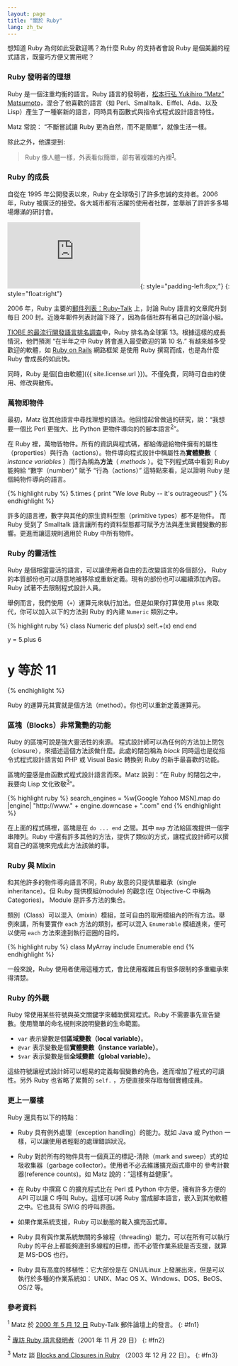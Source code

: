 ```yaml
---
layout: page
title: "關於 Ruby"
lang: zh_tw
---
```


想知道 Ruby 為何如此受歡迎嗎？為什麼 Ruby 的支持者會說 Ruby 是個美麗的程式語言，既靈巧方便又實用呢？

### Ruby 發明者的理想

Ruby 是一個注重均衡的語言。Ruby 語言的發明者，[松本行弘 Yukihiro “Matz” Matsumoto][matz]，混合了他喜歡的語言（如 Perl、Smalltalk、Eiffel、Ada、以及 Lisp）產生了一種嶄新的語言，同時具有函數式與指令式程式設計語言特性。

Matz 常說： “不斷嘗試讓 Ruby 更為自然，而不是簡單”，就像生活一樣。

除此之外，他還提到:

> Ruby 像人體一樣，外表看似簡單，卻有著複雜的內裡<sup>[1](#fn1)</sup>。

### Ruby 的成長

自從在 1995 年公開發表以來，Ruby 在全球吸引了許多忠誠的支持者。2006 年，Ruby 被廣泛的接受。各大城市都有活躍的使用者社群，並舉辦了許許多多場場爆滿的研討會。

![Graph courtesy of
Gmane.](http://gmane.org/plot-rate.php?group=gmane.comp.lang.ruby.general&amp;width=320&amp;height=160&amp;title=Ruby-Talk+Activity
"Graph courtesy of Gmane."){: style="padding-left:8px;"}
{: style="float:right"}

2006 年，Ruby 主要的[郵件列表：Ruby-Talk](/en/community/mailing-lists/) 上，討論 Ruby 語言的文章爬升到每日 200 封。近幾年郵件列表討論下降了，因為各個社群有著自己的討論小組。

[TIOBE 的最流行開發語言排名調查][tiobe]中，Ruby 排名為全球第 13。根據這樣的成長情況，他們預測 “在半年之中 Ruby 將會進入最受歡迎的第 10 名.” 有越來越多受歡迎的軟體，如 [Ruby on Rails][ror] 網路框架 是使用 Ruby 撰寫而成，也是為什麼 Ruby 會成長的如此快。

同時，Ruby 是個[自由軟體]({{ site.license.url }})。不僅免費，同時可自由的使用、修改與散佈。

### 萬物即物件

最初，Matz 從其他語言中尋找理想的語法。他回憶起曾做過的研究，說：“我想要一個比 Perl 更強大、比 Python 更物件導向的的腳本語言<sup>[2](#fn2)</sup>”。

在 Ruby 裡，萬物皆物件。所有的資訊與程式碼，都給傳遞給物件擁有的屬性（properties）與行為（actions）。物件導向程式設計中稱屬性為**實體變數**（ *instance variables* ）而行為稱為**方法**（ *methods* ）。從下列程式碼中看到 Ruby 能夠給 “數字（number）” 賦予 “行為（actions）” 這特點來看，足以證明 Ruby 是個純物件導向的語言。

{% highlight ruby %}
5.times { print "We *love* Ruby -- it's outrageous!" }
{% endhighlight %}

許多的語言裡，數字與其他的原生資料型態（primitive types）都不是物件。 而 Ruby 受到了 Smalltalk 語言讓所有的資料型態都可賦予方法與產生實體變數的影響。更進而讓這規則適用於 Ruby 中所有物件。

### Ruby 的靈活性

Ruby 是個相當靈活的語言，可以讓使用者自由的去改變語言的各個部分。 Ruby
的本質部份也可以隨意地被移除或重新定義。現有的部份也可以繼續添加內容。Ruby 試著不去限制程式設計人員。

舉例而言，我們使用（`+`）運算元來執行加法。但是如果你打算使用 `plus` 來取代，你可以加入以下的方法到 Ruby 的內建
`Numeric` 類別之中。

{% highlight ruby %}
class Numeric
  def plus(x)
    self.+(x)
  end
end

y = 5.plus 6
# y 等於 11
{% endhighlight %}

Ruby 的運算元其實就是個方法（method）。你也可以重新定義運算元。

### 區塊（Blocks）非常驚艷的功能

Ruby 的區塊可說是強大靈活性的來源。 程式設計師可以為任何的方法加上閉包（closure），來描述這個方法該做什麼。此處的閉包稱為 *block* 同時這也是從指令式程式設計語言如 PHP 或 Visual Basic 轉換到 Ruby 的新手最喜歡的功能。

區塊的靈感是由函數式程式設計語言而來。Matz 說到：”在 Ruby 的閉包之中，我要向 Lisp 文化致敬<sup>[3](#fn3)</sup>”。

{% highlight ruby %}
search_engines =
  %w[Google Yahoo MSN].map do |engine|
    "http://www." + engine.downcase + ".com"
  end
{% endhighlight %}

在上面的程式碼裡，區塊是在 `do ... end` 之間。其中 `map` 方法給區塊提供一個字串陣列。Ruby 中還有許多其他的方法，提供了類似的方式，讓程式設計師可以撰寫自己的區塊來完成此方法該做的事。

### Ruby 與 Mixin

和其他許多的物件導向語言不同，Ruby 故意的只提供單繼承（single inheritance）。但 Ruby 提供模組(module) 的觀念(在 Objective-C 中稱為 Categories)。 Module 是許多方法的集合。

類別（Class）可以混入（mixin）模組，並可自由的取用模組內的所有方法。舉例來講，所有要實作 `each` 方法的類別，都可以混入 `Enumerable` 模組進來，便可以使用 `each` 方法來達到執行迴圈的目的。

{% highlight ruby %}
class MyArray
  include Enumerable
end
{% endhighlight %}

一般來說，Ruby 使用者使用這種方式，會比使用複雜且有很多限制的多重繼承來得清楚。

### Ruby 的外觀

Ruby 常使用某些符號與英文關鍵字來輔助撰寫程式。Ruby 不需要事先宣告變數。使用簡單的命名規則來說明變數的生命範圍。

* `var`  表示變數是個**區域變數（local variable）**。
* `@var` 表示變數是個**實體變數（instance variable）**。
* `$var` 表示變數是個**全域變數（global variable）**。

這些符號讓程式設計師可以輕易的定義每個變數的角色，進而增加了程式的可讀性。另外 Ruby 也省略了累贅的 `self.` ，方便直接來存取每個實體成員。

### 更上一層樓

Ruby 還具有以下的特點：

* Ruby 具有例外處理（exception handling）的能力。就如 Java 或 Python 一樣，可以讓使用者輕鬆的處理錯誤狀況。

* Ruby 對於所有的物件具有一個真正的標記-清除（mark and sweep）式的垃圾收集器（garbage collector）。使用者不必去維護擴充函式庫中的 參考計數器(reference counts)。如 Matz 說的：”這樣有益健康”。

* 在 Ruby 中撰寫 C 的擴充程式比在 Perl 或 Python 中方便，擁有許多方便的 API 可以讓 C 呼叫 Ruby。這樣可以將 Ruby 當成腳本語言，嵌入到其他軟體之中。它也具有 SWIG 的呼叫界面。

* 如果作業系統支援，Ruby 可以動態的載入擴充函式庫。

* Ruby 具有與作業系統無關的多線程（threading）能力。可以在所有可以執行 Ruby 的平台上都能夠達到多線程的目標，而不必管作業系統是否支援，就算是 MS-DOS 也行。

* Ruby 具有高度的移植性：它大部份是在 GNU/Linux 上發展出來，但是可以執行於多種的作業系統如： UNIX、Mac OS X、Windows、DOS、BeOS、OS/2 等。

### 參考資料

<sup>1</sup> Matz 於 [2000 年 5 月 12 日][blade] Ruby-Talk 郵件論壇上的發言。
{: #fn1}

<sup>2</sup> [專訪 Ruby 語言發明者][linuxdevcenter]（2001 年 11 月 29 日）
{: #fn2}

<sup>3</sup> Matz 談 [Blocks and Closures in Ruby][artima] （2003 年 12 月 22 日）。
{: #fn3}



[matz]: http://www.rubyist.net/~matz/
[blade]: http://blade.nagaokaut.ac.jp/cgi-bin/scat.rb/ruby/ruby-talk/2773
[ror]: http://rubyonrails.org/
[linuxdevcenter]: http://www.linuxdevcenter.com/pub/a/linux/2001/11/29/ruby.html
[artima]: http://www.artima.com/intv/closures2.html
[tiobe]: http://www.tiobe.com/index.php/content/paperinfo/tpci/index.html
